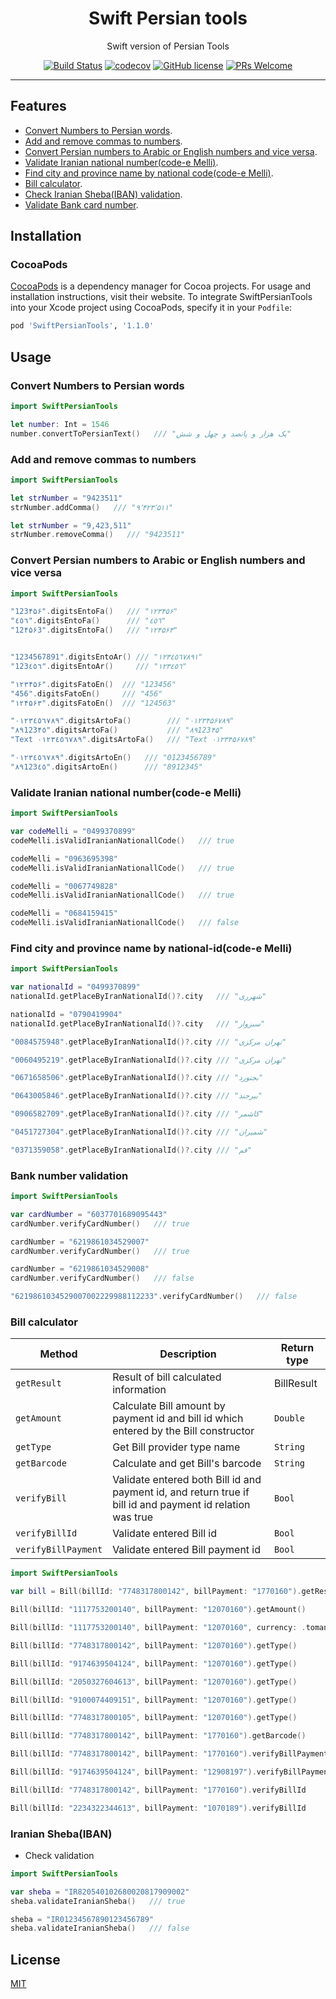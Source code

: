 <div align="center">
    <h1 align="center">Swift Persian tools</h1>
    <p align="center">Swift version of Persian Tools</p>

[![Build Status](https://travis-ci.com/saeed-rz/swift-persian-tools.svg?branch=master)](https://travis-ci.com/saeed-rz/swift-persian-tools)
[![codecov](https://codecov.io/gh/saeed-rz/swift-persian-tools/branch/master/graph/badge.svg?token=EBKWXN9LGK)](https://codecov.io/gh/saeed-rz/swift-persian-tools)
[![GitHub license](https://img.shields.io/badge/license-MIT-blue.svg)](https://github.com/saeed-rz/swift-persian-tools/blob/master/LICENSE)
[![PRs Welcome](https://img.shields.io/badge/PRs-welcome-orange.svg)](https://github.com/saeed-rz/swift-persian-tools/compare)
</div>
<hr />

## Features

-   [Convert Numbers to Persian words](#convert-numbers-to-persian-words).
-   [Add and remove commas to numbers](#add-and-remove-commas-to-numbers).
-   [Convert Persian numbers to Arabic or English numbers and vice versa](#convert-persian-numbers-to-arabic-or-english-numbers-and-vice-versa).
-   [Validate Iranian national number(code-e Melli)](#validate-iranian-national-numbercode-e-melli).
-   [Find city and province name by national code(code-e Melli)](#find-city-and-province-name-by-national-idcode-e-melli).
-   [Bill calculator](#bill-calculator).
-   [Check Iranian Sheba(IBAN) validation](#iranian-shebaiban).
-   [Validate Bank card number](#bank-number-validation).

## Installation

### CocoaPods

[CocoaPods](https://cocoapods.org) is a dependency manager for Cocoa projects. For usage and installation instructions, visit their website. To integrate SwiftPersianTools into your Xcode project using CocoaPods, specify it in your `Podfile`:

```ruby
pod 'SwiftPersianTools', '1.1.0'
```

## Usage

### Convert Numbers to Persian words
```swift
import SwiftPersianTools

let number: Int = 1546
number.convertToPersianText()   /// "یک هزار و پانصد و چهل و شش"

```

### Add and remove commas to numbers
```swift
import SwiftPersianTools

let strNumber = "9423511"
strNumber.addComma()   /// "۹٬۴۲۳٬۵۱۱"

let strNumber = "9,423,511"
strNumber.removeComma()   /// "9423511"
```

### Convert Persian numbers to Arabic or English numbers and vice versa
```swift
import SwiftPersianTools

"123۴۵۶".digitsEntoFa()   /// "۱۲۳۴۵۶"
"٤٥٦".digitsEntoFa()      /// "٤٥٦"
"12۴۵۶3".digitsEntoFa()   /// "۱۲۴۵۶۳"


"1234567891".digitsEntoAr() /// "۱۲۳٤٥٦۷۸۹۱"
"123٤٥٦".digitsEntoAr()     /// "۱۲۳٤٥٦"

"۱۲۳۴۵۶".digitsFatoEn()  /// "123456"
"456".digitsFatoEn()     /// "456"
"۱۲۴۵۶۳".digitsFatoEn()  /// "124563"

"٠١٢٣٤٥٦٧٨٩".digitsArtoFa()        /// "٠١٢٣۴۵۶٧٨٩"
"۸۹123۴٥".digitsArtoFa()           /// "۸۹123۴۵"
"Text ٠١٢٣٤٥٦٧٨٩".digitsArtoFa()   /// "Text ٠١٢٣۴۵۶٧٨٩"

"۰۱۲۳٤٥٦۷۸۹".digitsArtoEn()   /// "0123456789"
"۸۹123٤٥".digitsArtoEn()      /// "8912345"
```

### Validate Iranian national number(code-e Melli)
```swift
import SwiftPersianTools

var codeMelli = "0499370899"
codeMelli.isValidIranianNationallCode()   /// true

codeMelli = "0963695398"
codeMelli.isValidIranianNationallCode()   /// true

codeMelli = "0067749828"
codeMelli.isValidIranianNationallCode()   /// true

codeMelli = "0684159415"
codeMelli.isValidIranianNationallCode()   /// false
```

### Find city and province name by national-id(code-e Melli)
```swift
import SwiftPersianTools

var nationalId = "0499370899"
nationalId.getPlaceByIranNationalId()?.city   /// "شهرری"

nationalId = "0790419904"
nationalId.getPlaceByIranNationalId()?.city   /// "سبزوار"

"0084575948".getPlaceByIranNationalId()?.city /// "تهران مرکزی"

"0060495219".getPlaceByIranNationalId()?.city /// "تهران مرکزی"

"0671658506".getPlaceByIranNationalId()?.city /// "بجنورد"

"0643005846".getPlaceByIranNationalId()?.city /// "بیرجند"

"0906582709".getPlaceByIranNationalId()?.city /// "کاشمر"

"0451727304".getPlaceByIranNationalId()?.city /// "شمیران"

"0371359058".getPlaceByIranNationalId()?.city /// "قم"
```

### Bank number validation
```swift
import SwiftPersianTools

var cardNumber = "6037701689095443"
cardNumber.verifyCardNumber()   /// true

cardNumber = "6219861034529007"
cardNumber.verifyCardNumber()   /// true

cardNumber = "6219861034529008"
cardNumber.verifyCardNumber()   /// false

"6219861034529007002229988112233".verifyCardNumber()   /// false
```

### Bill calculator
| Method                  | Description                             | Return type
|---                	  |---	                                    |---
| `getResult`               | Result of bill calculated information	| BillResult
| `getAmount`  	          | Calculate Bill amount by payment id and bill id which entered by the Bill constructor | `Double`
| `getType`        	  | Get Bill provider type name         	| `String`
| `getBarcode`              | Calculate and get Bill's barcode        | `String`
| `verifyBill`        | Validate entered both Bill id and payment id, and return true if bill id and payment id relation was true | `Bool`
| `verifyBillId`      | Validate entered Bill id                | `Bool`
| `verifyBillPayment` | Validate entered Bill payment id        | `Bool`
```swift
import SwiftPersianTools

var bill = Bill(billId: "7748317800142", billPayment: "1770160").getResult()

Bill(billId: "1117753200140", billPayment: "12070160").getAmount()       /// 120000

Bill(billId: "1117753200140", billPayment: "12070160", currency: .toman) /// 12000

Bill(billId: "7748317800142", billPayment: "12070160").getType()         /// تلفن ثابت

Bill(billId: "9174639504124", billPayment: "12070160").getType()         /// برق

Bill(billId: "2050327604613", billPayment: "12070160").getType()         /// آب

Bill(billId: "9100074409151", billPayment: "12070160").getType()         /// تلفن همراه

Bill(billId: "7748317800105", billPayment: "12070160").getType()         /// unknown

Bill(billId: "7748317800142", billPayment: "1770160").getBarcode()       /// "77483178001420001770160"

Bill(billId: "7748317800142", billPayment: "1770160").verifyBillPayment() /// true

Bill(billId: "9174639504124", billPayment: "12908197").verifyBillPayment() /// false

Bill(billId: "7748317800142", billPayment: "1770160").verifyBillId       /// true

Bill(billId: "2234322344613", billPayment: "1070189").verifyBillId       /// false
```

### Iranian Sheba(IBAN)

- Check validation
```swift
import SwiftPersianTools

var sheba = "IR820540102680020817909002"
sheba.validateIranianSheba()   /// true

sheba = "IR01234567890123456789"
sheba.validateIranianSheba()   /// false
```

## License
[MIT](https://choosealicense.com/licenses/mit/)
